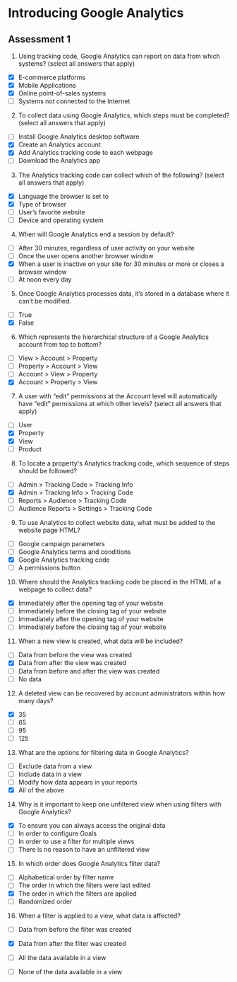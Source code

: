 # Introducing Google Analytics

## Assessment 1

1. Using tracking code, Google Analytics can report on data from which systems?
(select all answers that apply)

- [x] E-commerce platforms
- [x] Mobile Applications
- [x] Online point-of-sales systems
- [ ] Systems not connected to the Internet

2. To collect data using Google Analytics, which steps must be completed?
(select all answers that apply)

- [ ] Install Google Analytics desktop software
- [x] Create an Analytics account
- [x] Add Analytics tracking code to each webpage
 - [ ] Download the Analytics app

3. The Analytics tracking code can collect which of the following?
(select all answers that apply)

- [x] Language the browser is set to
- [x] Type of browser
- [ ] User’s favorite website
- [ ] Device and operating system

4. When will Google Analytics end a session by default?

- [ ] After 30 minutes, regardless of user activity on your website
- [ ] Once the user opens another browser window
- [x] When a user is inactive on your site for 30 minutes or more or closes a browser window
- [ ] At noon every day

5. Once Google Analytics processes data, it’s stored in a database where it can’t be modified.

- [ ] True
- [x] False

6. Which represents the hierarchical structure of a Google Analytics account from top to bottom?

- [ ] View > Account > Property
- [ ] Property > Account > View
- [ ] Account > View > Property
- [x] Account > Property > View

7. A user with “edit” permissions at the Account level will automatically have “edit” permissions at which other levels?
(select all answers that apply)

- [ ] User
- [x] Property
- [x] View
- [ ] Product

8. To locate a property's Analytics tracking code, which sequence of steps should be followed?

- [ ] Admin > Tracking Code > Tracking Info
- [x] Admin > Tracking Info > Tracking Code
- [ ] Reports > Audience > Tracking Code
- [ ] Audience Reports > Settings > Tracking Code

9. To use Analytics to collect website data, what must be added to the website page HTML?

- [ ] Google campaign parameters
- [ ] Google Analytics terms and conditions
- [x] Google Analytics tracking code
- [ ] A permissions button

10. Where should the Analytics tracking code be placed in the HTML of a webpage to collect data?

- [x] Immediately after the opening <head> tag of your website
- [ ] Immediately before the closing </head> tag of your website
- [ ] Immediately after the opening <body> tag of your website
- [ ] Immediately before the closing </body> tag of your website

11. When a new view is created, what data will be included?

- [ ] Data from before the view was created
- [x] Data from after the view was created
- [ ] Data from before and after the view was created
- [ ] No data

12. A deleted view can be recovered by account administrators within how many days?

- [x] 35
- [ ] 65
- [ ] 95
- [ ] 125

13. What are the options for filtering data in Google Analytics?

- [ ] Exclude data from a view
- [ ] Include data in a view
- [ ] Modify how data appears in your reports
- [x] All of the above

14. Why is it important to keep one unfiltered view when using filters with Google Analytics?

- [x] To ensure you can always access the original data
- [ ] In order to configure Goals
- [ ] In order to use a filter for multiple views
- [ ] There is no reason to have an unfiltered view

15. In which order does Google Analytics filter data?

- [ ] Alphabetical order by filter name
- [ ] The order in which the filters were last edited
- [x] The order in which the filters are applied
- [ ] Randomized order

16. When a filter is applied to a view, what data is affected?

- [ ] Data from before the filter was created
- [x] Data from after the filter was created
- [ ] All the data available in a view
- [ ] None of the data available in a view
 
